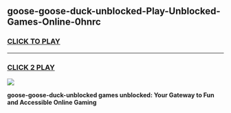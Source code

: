 
## goose-goose-duck-unblocked-Play-Unblocked-Games-Online-0hnrc
<h3>
<a href="https://premium76.site?title=goose-goose-duck-unblocked&ref=25A">CLICK TO PLAY</a></h3>
<hr>

<h3>
<a href="https://premium76.site?title=goose-goose-duck-unblocked&ref=25A">CLICK 2 PLAY</a>
  
</h3>

<a href="https://premium76.site?title=goose-goose-duck-unblocked&ref=25A"><img src="https://clearcache.store/games.png"></a>


**goose-goose-duck-unblocked games unblocked: Your Gateway to Fun and Accessible Online Gaming**
